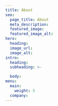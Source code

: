 ```yaml
---
title: About
seo:
  page_title: About
  meta_description:
  featured_image:
  featured_image_alt:
hero:
  heading:
  image_url:
  image_alt:
intro:
  heading:
  subheading: >-

  body:
menu:
  main:
    weight: 5
  company:
---
```


